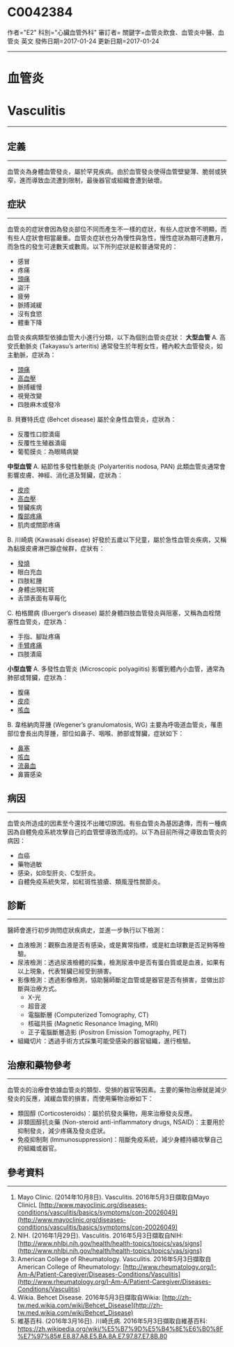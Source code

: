 # C0042384
作者="E2"
科別="心臟血管外科"
審訂者=
關鍵字=血管炎飲食、血管炎中醫、血管炎 英文
發佈日期=2017-01-24
更新日期=2017-01-24

----------
# 血管炎
# Vasculitis
----------
## 定義
----------

血管炎為身體血管發炎，屬於罕見疾病。由於血管發炎使得血管壁變薄、脆弱或狹窄，進而導致血流遭到限制，最後器官或組織會遭到破壞。 

## 症狀
----------

血管炎的症狀會因為發炎部位不同而產生不一樣的症狀，有些人症狀會不明顯，而有些人症狀會相當嚴重。血管炎症狀也分為慢性與急性，慢性症狀為期可達數月，而急性的發生可達數天或數周。以下所列症狀是較普通常見的：

- 感冒
- 疼痛
- [頭痛](C0018681)
- 盜汗
- 疲勞
- 脈搏減緩
- 沒有食慾
- 體重下降

血管炎疾病類型依據血管大小進行分類，以下為個別血管炎症狀：
**大型血管**
A. 高安氏動脈炎 (Takayasu’s arteritis)
通常發生於年輕女性，體內較大血管發炎，如主動脈，症狀為：

- [頭痛](C0018681)
- [高血壓](C3843080)
- 脈搏緩慢
- 視覺改變
- 四肢麻木或發冷

B. 貝賽特氏症 (Behcet disease)
屬於全身性血管炎，症狀為：

- 反覆性口腔潰瘍
- 反覆性生殖器潰瘍
- 葡萄膜炎：為眼睛病變

**中型血管**
A. 結節性多發性動脈炎 (Polyarteritis nodosa, PAN)
此類血管炎通常會影響皮膚、神經、消化道及腎臟，症狀為：

- [皮疹](C0015230)
- [高血壓](C3843080)
- 腎臟疾病
- [腹部疼痛](C0000737)
- 肌肉或關節疼痛

B. 川崎病 (Kawasaki disease)
好發於五歲以下兒童，屬於急性血管炎疾病，又稱為黏膜皮膚淋巴腺症候群，症狀有：

- [發燒](C0015967)
- 眼白充血
- 四肢紅腫
- 身體出現紅斑
- 舌頭表面有草莓化

C. 柏格爾病 (Buerger‘s disease)
屬於身體四肢血管發炎與阻塞，又稱為血栓閉塞性血管炎，症狀為：

- 手指、腳趾疼痛
- [手臂疼痛](C0239377)
- 四肢潰瘍

**小型血管**
A. 多發性血管炎 (Microscopic polyagiitis)
影響到體內小血管，通常為肺部或腎臟，症狀為：

- 腹痛
- [皮疹](C0015230)
- [咳血](C0019079)

B. 韋格納肉芽腫 (Wegener’s granulomatosis, WG)
主要為呼吸道血管炎，罹患部位會長出肉芽腫，部位如鼻子、咽喉、肺部或腎臟，症狀如下：

- [鼻塞](C0027424)
- [咳血](C0019079)
- [流鼻血](C0014591)
- 鼻竇感染 
## 病因
----------

血管炎所造成的因素至今還找不出確切原因。有些血管炎為基因遺傳，而有一種病因為自體免疫系統攻擊自己的血管壁導致而成的。以下為目前所得之導致血管炎的病因：

- 血癌
- 藥物過敏
- 感染，如B型肝炎、C型肝炎。
- 自體免疫系統失常，如紅斑性狼瘡、類風溼性關節炎。 
## 診斷
----------

醫師會進行初步詢問症狀疾病史，並進一步執行以下檢測：

- 血液檢測：觀察血液是否有感染，或是異常指標，或是紅血球數是否足夠等檢驗。
- 尿液檢測：透過尿液檢體的採集，檢測尿液中是否有蛋白質或是血液，如果有以上現象，代表腎臟已經受到損害。
- 影像檢測：透過影像檢測，協助醫師斷定血管或是器官是否有損害，並做出診斷與治療方式。
  - X-光
  - 超音波
  - 電腦斷層 (Computerized Tomography, CT)
  - 核磁共振 (Magnetic Resonance Imaging, MRI)
  - 正子電腦斷層造影 (Positron Emission Tomography, PET)
- 組織切片：透過手術方式採集可能受感染的器官組織，進行檢驗。
## 治療和藥物參考
----------

血管炎的治療會依據血管炎的類型、受損的器官等因素。主要的藥物治療就是減少發炎的反應，減緩血管的損害，而使用藥物治療如下：

- 類固醇 (Corticosteroids)：屬於抗發炎藥物，用來治療發炎反應。
- 非類固醇抗炎藥 (Non-steroid anti-inflammatory drugs, NSAID)：主要用於抑制發炎，減少疼痛及發炎症狀。
- 免疫抑制劑 (Immunosuppression)：阻斷免疫系統，減少身體持續攻擊自己的組織或器官。 
## 參考資料
----------
1. Mayo Clinic. (2014年10月8日). Vasculitis. 2016年5月3日擷取自Mayo ClinicL
  [http://www.mayoclinic.org/diseases-conditions/vasculitis/basics/symptoms/con-20026049](http://www.mayoclinic.org/diseases-conditions/vasculitis/basics/symptoms/con-20026049)
2. NIH. (2016年1月29日). Vasculitis. 2016年5月3日擷取自NIH:
  [http://www.nhlbi.nih.gov/health/health-topics/topics/vas/signs](http://www.nhlbi.nih.gov/health/health-topics/topics/vas/signs)
3. American College of Rheumatology. Vasculitis. 2016年5月3日擷取自American College of Rheumatology:
  [http://www.rheumatology.org/I-Am-A/Patient-Caregiver/Diseases-Conditions/Vasculitis](http://www.rheumatology.org/I-Am-A/Patient-Caregiver/Diseases-Conditions/Vasculitis)
4. Wikia. Behcet Disease. 2016年5月3日擷取自Wikia:
  [http://zh-tw.med.wikia.com/wiki/Behcet_Disease](http://zh-tw.med.wikia.com/wiki/Behcet_Disease)
5. 維基百科. (2016年3月16日). 川崎氏病. 2016年5月3日擷取自維基百科:
  https://zh.wikipedia.org/wiki/%E5%B7%9D%E5%B4%8E%E6%B0%8F%E7%97%85#.E8.87.A8.E5.BA.8A.E7.97.87.E7.8B.80

